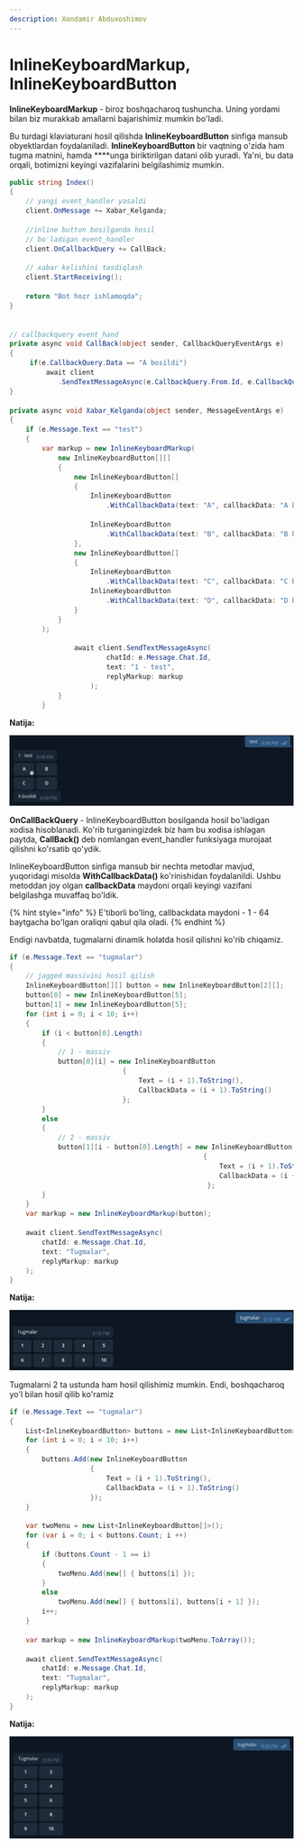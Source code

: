 ```yaml
---
description: Xondamir Abduxoshimov
---
```


# InlineKeyboardMarkup, InlineKeyboardButton

**InlineKeyboardMarkup** - biroz boshqacharoq tushuncha. Uning yordami bilan biz murakkab amallarni bajarishimiz mumkin bo'ladi.

Bu turdagi klaviaturani hosil qilishda **InlineKeyboardButton** sinfiga mansub obyektlardan foydalaniladi. **InlineKeyboardButton** bir vaqtning o'zida ham tugma matnini, hamda ****unga biriktirilgan datani olib yuradi. Ya'ni, bu data orqali, botimizni keyingi vazifalarini belgilashimiz mumkin.

```csharp
public string Index()
{
    // yangi event_handler yasaldi
    client.OnMessage += Xabar_Kelganda;
    
    //inline button bosilganda hosil
    // bo'ladigan event_handler 
    client.OnCallbackQuery += CallBack;

    // xabar kelishini tasdiqlash
    client.StartReceiving();
    
    return "Bot hozr ishlamoqda";
}


// callbackquery event_hand
private async void CallBack(object sender, CallbackQueryEventArgs e)
{
     if(e.CallbackQuery.Data == "A bosildi")
         await client
            .SendTextMessageAsync(e.CallbackQuery.From.Id, e.CallbackQuery.Data);
}

private async void Xabar_Kelganda(object sender, MessageEventArgs e)
{
    if (e.Message.Text == "test")
    {
        var markup = new InlineKeyboardMarkup(
            new InlineKeyboardButton[][]
            {
                new InlineKeyboardButton[]
                {
                    InlineKeyboardButton
                        .WithCallbackData(text: "A", callbackData: "A bosildi"),
                    
                    InlineKeyboardButton
                        .WithCallbackData(text: "B", callbackData: "B bosildi")
                },
                new InlineKeyboardButton[]
                {
                    InlineKeyboardButton
                        .WithCallbackData(text: "C", callbackData: "C bosildi"),
                    InlineKeyboardButton
                        .WithCallbackData(text: "D", callbackData: "D bosildi")
                }
            }
        );

                await client.SendTextMessageAsync(
                        chatId: e.Message.Chat.Id, 
                        text: "1 - test",
                        replyMarkup: markup
                    );            
            }
        }
```

**Natija:**

![](../../../.gitbook/assets/image%20%2867%29.png)

**OnCallBackQuery** - InlineKeyboardButton bosilganda hosil bo'ladigan xodisa hisoblanadi. Ko'rib turganingizdek biz ham bu xodisa ishlagan paytda, **CallBack\(\)** deb nomlangan event\_handler funksiyaga murojaat qilishni ko'rsatib qo'ydik.

InlineKeyboardButton sinfiga mansub bir nechta metodlar mavjud, yuqoridagi misolda **WithCallbackData\(\)** ko'rinishidan foydalanildi. Ushbu metoddan joy olgan **callbackData** maydoni orqali keyingi vazifani belgilashga muvaffaq bo'ldik.

{% hint style="info" %}
E'tiborli bo'ling, callbackdata maydoni - 1 - 64 baytgacha bo'lgan oraliqni qabul qila oladi.
{% endhint %}

Endigi navbatda, tugmalarni dinamik holatda hosil qilishni ko'rib chiqamiz.

```csharp
if (e.Message.Text == "tugmalar")
{
    // jagged massivini hosil qilish
    InlineKeyboardButton[][] button = new InlineKeyboardButton[2][];
    button[0] = new InlineKeyboardButton[5];
    button[1] = new InlineKeyboardButton[5];
    for (int i = 0; i < 10; i++)
    {
        if (i < button[0].Length)
        {
            // 1 - massiv
            button[0][i] = new InlineKeyboardButton
                            { 
                                Text = (i + 1).ToString(), 
                                CallbackData = (i + 1).ToString() 
                            };
        }
        else
        {
            // 2 - massiv
            button[1][i - button[0].Length] = new InlineKeyboardButton 
                                                { 
                                                    Text = (i + 1).ToString(), 
                                                    CallbackData = (i + 1).ToString()
                                                 };
        }
    }
    var markup = new InlineKeyboardMarkup(button);

    await client.SendTextMessageAsync(
        chatId: e.Message.Chat.Id, 
        text: "Tugmalar",
        replyMarkup: markup
    );            
}
```

**Natija:**

![](../../../.gitbook/assets/image%20%2887%29.png)

Tugmalarni 2 ta ustunda ham hosil qilishimiz mumkin. Endi, boshqacharoq yo'l bilan hosil qilib ko'ramiz

```csharp
if (e.Message.Text == "tugmalar")
{
    List<InlineKeyboardButton> buttons = new List<InlineKeyboardButton>();
    for (int i = 0; i < 10; i++)
    {
        buttons.Add(new InlineKeyboardButton 
                    { 
                        Text = (i + 1).ToString(), 
                        CallbackData = (i + 1).ToString()
                    });
    }

    var twoMenu = new List<InlineKeyboardButton[]>();
    for (var i = 0; i < buttons.Count; i ++)
    {
        if (buttons.Count - 1 == i)
        {
            twoMenu.Add(new[] { buttons[i] });
        }
        else
            twoMenu.Add(new[] { buttons[i], buttons[i + 1] });
        i++;
    }
                
    var markup = new InlineKeyboardMarkup(twoMenu.ToArray());
                
    await client.SendTextMessageAsync(
        chatId: e.Message.Chat.Id, 
        text: "Tugmalar",
        replyMarkup: markup
    );            
}
```

**Natija:**

![](../../../.gitbook/assets/image%20%2859%29.png)

